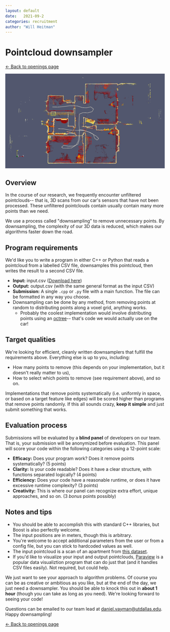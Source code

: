 ```yaml
---
layout: default
date:   2021-09-2
categories: recruitment
author: "Will Heitman"
---
```

# Pointcloud downsampler
[<- Back to openings page](/join)

![A bird's eye view of our dataset, which is a 3D scan of an apartment](/fall-recruiting/apartment.png)

## Overview
In the course of our research, we frequently encounter unfiltered pointclouds-- that is, 3D scans from our car's sensors that have not been processed. These unfiltered pointclouds contain usually contain many more points than we need.

We use a process called "downsampling" to remove unnecessary points. By downsampling, the complexity of our 3D data is reduced, which makes our algorithms faster down the road.

## Program requirements
We'd like you to write a program in either C++ or Python that reads a pointcloud from a labelled CSV file, downsamples this pointcloud, then writes the result to a second CSV file.

- **Input:** input.csv (<a href="/fall-recruiting/input.csv" download>Download here</a>)
- **Output:** output.csv (with the same general format as the input CSV)
- **Submission:** A single `.cpp` or `.py` file with a main function. The file can be formatted in any way you choose.
- Downsampling can be done by any method, from removing points at random to distributing points along a voxel grid, anything works.
   - Probably the coolest implementation would involve distributing points using an [octree](https://en.wikipedia.org/wiki/Octree)-- that's code  we would actually use on the car!

## Target qualities
We're looking for efficient, cleanly written downsamplers that fulfill the requirements above. Everything else is up to you, including:
- How many points to remove (this depends on your implementation, but it doesn't really matter to us),
- How to select which points to remove (see requirement above),
and so on. 

Implementations that remove points systematically (i.e. uniformly in space, or based on a target feature like edges) will be scored higher than programs that remove points randomly. If this all sounds crazy, **keep it simple** and just submit something that works.

## Evaluation process
Submissions will be evaluated by a **blind panel** of developers on our team. That is, your submission will be anonymized before evaluation. This panel will score your code within the following categories using a 12-point scale:
- **Efficacy:** Does your program work? Does it remove points systematically? (5 points)
- **Clarity:** Is your code readable? Does it have a clear structure, with functions separated logically? (4 points)
- **Efficiency:** Does your code have a reasonable runtime, or does it have excessive runtime complexity? (3 points)
- **Creativity:** This is where our panel can recognize extra effort, unique approaches, and so on. (3 *bonus* points possibly)

## Notes and tips
- You should be able to accomplish this with standard C++ libraries, but Boost is also perfectly welcome.
- The input positions are in meters, though this is arbitrary.
- You're welcome to accept additional parameters from the user or from a config file, but you can stick to hardcoded values as well.
- The input pointcloud is a scan of an apartment from [this dataset](https://projects.asl.ethz.ch/datasets/doku.php?id=laserregistration:apartment:home).
- If you'd like to visualize your input and output pointclouds, [Paraview](https://www.paraview.org/) is a popular data visualiztion program that can do just that (and it handles CSV files easily). Not required, but could help.

We just want to see your approach to algorithm problems. Of course you can be as creative or ambitious as you like, but at the end of the day, we just need a downsampler. You should be able to knock this out in **about 1 hour** (though you can take as long as you need). We're looking forward to seeing your code!

Questions can be emailed to our team lead at [daniel.vayman@utdallas.edu](daniel.vayman@utdallas.edu). Happy downsampling!

[<- Back to openings page](/join)
